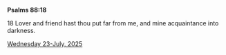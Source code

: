 **Psalms 88:18**

18 Lover and friend hast thou put far from me, and mine acquaintance into darkness. 

[Wednesday 23-July, 2025](https://getbible.net/kjv/Psalms/88/18)
